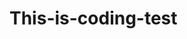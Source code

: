 # This-is-coding-test
     
  
   
 
  
    
      
     
          
               
            
      
                 
           
          
       
      
   
  
